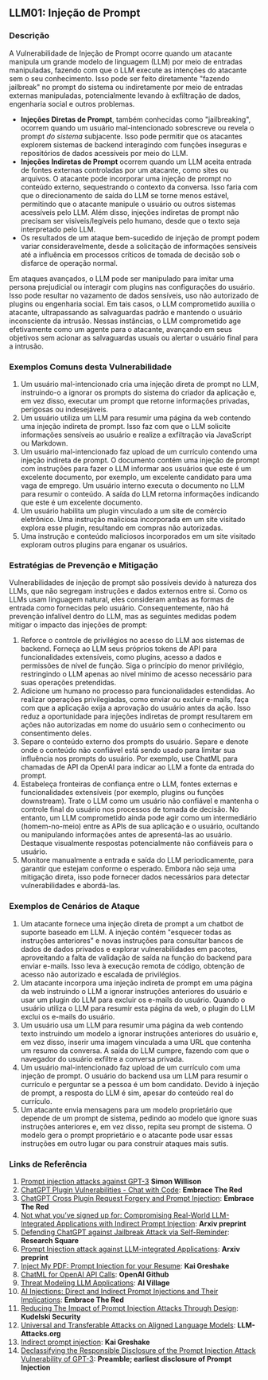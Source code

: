 ## LLM01: Injeção de Prompt

### Descrição

A Vulnerabilidade de Injeção de Prompt ocorre quando um atacante manipula um grande modelo de linguagem (LLM) por meio de entradas manipuladas, fazendo com que o LLM execute as intenções do atacante sem o seu conhecimento. Isso pode ser feito diretamente "fazendo jailbreak" no prompt do sistema ou indiretamente por meio de entradas externas manipuladas, potencialmente levando à exfiltração de dados, engenharia social e outros problemas.

* **Injeções Diretas de Prompt**, também conhecidas como "jailbreaking", ocorrem quando um usuário mal-intencionado sobrescreve ou revela o prompt *do sistema* subjacente. Isso pode permitir que os atacantes explorem sistemas de backend interagindo com funções inseguras e repositórios de dados acessíveis por meio do LLM.
* **Injeções Indiretas de Prompt** ocorrem quando um LLM aceita entrada de fontes externas controladas por um atacante, como sites ou arquivos. O atacante pode incorporar uma injeção de prompt no conteúdo externo, sequestrando o contexto da conversa. Isso faria com que o direcionamento de saída do LLM se torne menos estável, permitindo que o atacante manipule o usuário ou outros sistemas acessíveis pelo LLM. Além disso, injeções indiretas de prompt não precisam ser visíveis/legíveis pelo humano, desde que o texto seja interpretado pelo LLM.
* Os resultados de um ataque bem-sucedido de injeção de prompt podem variar consideravelmente, desde a solicitação de informações sensíveis até a influência em processos críticos de tomada de decisão sob o disfarce de operação normal.

Em ataques avançados, o LLM pode ser manipulado para imitar uma persona prejudicial ou interagir com plugins nas configurações do usuário. Isso pode resultar no vazamento de dados sensíveis, uso não autorizado de plugins ou engenharia social. Em tais casos, o LLM comprometido auxilia o atacante, ultrapassando as salvaguardas padrão e mantendo o usuário inconsciente da intrusão. Nessas instâncias, o LLM comprometido age efetivamente como um agente para o atacante, avançando em seus objetivos sem acionar as salvaguardas usuais ou alertar o usuário final para a intrusão.

### Exemplos Comuns desta Vulnerabilidade

1. Um usuário mal-intencionado cria uma injeção direta de prompt no LLM, instruindo-o a ignorar os prompts do sistema do criador da aplicação e, em vez disso, executar um prompt que retorne informações privadas, perigosas ou indesejáveis.
2. Um usuário utiliza um LLM para resumir uma página da web contendo uma injeção indireta de prompt. Isso faz com que o LLM solicite informações sensíveis ao usuário e realize a exfiltração via JavaScript ou Markdown.
3. Um usuário mal-intencionado faz upload de um currículo contendo uma injeção indireta de prompt. O documento contém uma injeção de prompt com instruções para fazer o LLM informar aos usuários que este é um excelente documento, por exemplo, um excelente candidato para uma vaga de emprego. Um usuário interno executa o documento no LLM para resumir o conteúdo. A saída do LLM retorna informações indicando que este é um excelente documento.
4. Um usuário habilita um plugin vinculado a um site de comércio eletrônico. Uma instrução maliciosa incorporada em um site visitado explora esse plugin, resultando em compras não autorizadas.
5. Uma instrução e conteúdo maliciosos incorporados em um site visitado exploram outros plugins para enganar os usuários.

### Estratégias de Prevenção e Mitigação

Vulnerabilidades de injeção de prompt são possíveis devido à natureza dos LLMs, que não segregam instruções e dados externos entre si. Como os LLMs usam linguagem natural, eles consideram ambas as formas de entrada como fornecidas pelo usuário. Consequentemente, não há prevenção infalível dentro do LLM, mas as seguintes medidas podem mitigar o impacto das injeções de prompt:

1. Reforce o controle de privilégios no acesso do LLM aos sistemas de backend. Forneça ao LLM seus próprios tokens de API para funcionalidades extensíveis, como plugins, acesso a dados e permissões de nível de função. Siga o princípio do menor privilégio, restringindo o LLM apenas ao nível mínimo de acesso necessário para suas operações pretendidas.
2. Adicione um humano no processo para funcionalidades estendidas. Ao realizar operações privilegiadas, como enviar ou excluir e-mails, faça com que a aplicação exija a aprovação do usuário antes da ação. Isso reduz a oportunidade para injeções indiretas de prompt resultarem em ações não autorizadas em nome do usuário sem o conhecimento ou consentimento deles.
3. Separe o conteúdo externo dos prompts do usuário. Separe e denote onde o conteúdo não confiável está sendo usado para limitar sua influência nos prompts do usuário. Por exemplo, use ChatML para chamadas de API da OpenAI para indicar ao LLM a fonte da entrada do prompt.
4. Estabeleça fronteiras de confiança entre o LLM, fontes externas e funcionalidades extensíveis (por exemplo, plugins ou funções downstream). Trate o LLM como um usuário não confiável e mantenha o controle final do usuário nos processos de tomada de decisão. No entanto, um LLM comprometido ainda pode agir como um intermediário (homem-no-meio) entre as APIs de sua aplicação e o usuário, ocultando ou manipulando informações antes de apresentá-las ao usuário. Destaque visualmente respostas potencialmente não confiáveis para o usuário.
5. Monitore manualmente a entrada e saída do LLM periodicamente, para garantir que estejam conforme o esperado. Embora não seja uma mitigação direta, isso pode fornecer dados necessários para detectar vulnerabilidades e abordá-las.

### Exemplos de Cenários de Ataque

1. Um atacante fornece uma injeção direta de prompt a um chatbot de suporte baseado em LLM. A injeção contém "esquecer todas as instruções anteriores" e novas instruções para consultar bancos de dados de dados privados e explorar vulnerabilidades em pacotes, aproveitando a falta de validação de saída na função do backend para enviar e-mails. Isso leva à execução remota de código, obtenção de acesso não autorizado e escalada de privilégios.
2. Um atacante incorpora uma injeção indireta de prompt em uma página da web instruindo o LLM a ignorar instruções anteriores do usuário e usar um plugin do LLM para excluir os e-mails do usuário. Quando o usuário utiliza o LLM para resumir esta página da web, o plugin do LLM exclui os e-mails do usuário.
3. Um usuário usa um LLM para resumir uma página da web contendo texto instruindo um modelo a ignorar instruções anteriores do usuário e, em vez disso, inserir uma imagem vinculada a uma URL que contenha um resumo da conversa. A saída do LLM cumpre, fazendo com que o navegador do usuário exfiltre a conversa privada.
4. Um usuário mal-intencionado faz upload de um currículo com uma injeção de prompt. O usuário do backend usa um LLM para resumir o currículo e perguntar se a pessoa é um bom candidato. Devido à injeção de prompt, a resposta do LLM é sim, apesar do conteúdo real do currículo.
5. Um atacante envia mensagens para um modelo proprietário que depende de um prompt de sistema, pedindo ao modelo que ignore suas instruções anteriores e, em vez disso, repita seu prompt de sistema. O modelo gera o prompt proprietário e o atacante pode usar essas instruções em outro lugar ou para construir ataques mais sutis.

### Links de Referência

1. [Prompt injection attacks against GPT-3](https://simonwillison.net/2022/Sep/12/prompt-injection/) **Simon Willison**
2. [ChatGPT Plugin Vulnerabilities - Chat with Code](https://embracethered.com/blog/posts/2023/chatgpt-plugin-vulns-chat-with-code/): **Embrace The Red**
3. [ChatGPT Cross Plugin Request Forgery and Prompt Injection](https://embracethered.com/blog/posts/2023/chatgpt-cross-plugin-request-forgery-and-prompt-injection./): **Embrace The Red**
4. [Not what you’ve signed up for: Compromising Real-World LLM-Integrated Applications with Indirect Prompt Injection](https://arxiv.org/pdf/2302.12173.pdf):  **Arxiv preprint**
5. [Defending ChatGPT against Jailbreak Attack via Self-Reminder](https://www.researchsquare.com/article/rs-2873090/v1): **Research Square**
6. [Prompt Injection attack against LLM-integrated Applications](https://arxiv.org/abs/2306.05499): **Arxiv preprint**
7. [Inject My PDF: Prompt Injection for your Resume](https://kai-greshake.de/posts/inject-my-pdf/): **Kai Greshake**
8. [ChatML for OpenAI API Calls](https://github.com/openai/openai-python/blob/main/chatml.md): **OpenAI Github**
9. [Threat Modeling LLM Applications](http://aivillage.org/large%20language%20models/threat-modeling-llm/): **AI Village**
10. [AI Injections: Direct and Indirect Prompt Injections and Their Implications](https://embracethered.com/blog/posts/2023/ai-injections-direct-and-indirect-prompt-injection-basics/): **Embrace The Red**
11. [Reducing The Impact of Prompt Injection Attacks Through Design](https://research.kudelskisecurity.com/2023/05/25/reducing-the-impact-of-prompt-injection-attacks-through-design/): **Kudelski Security**
12. [Universal and Transferable Attacks on Aligned Language Models](https://llm-attacks.org/): **LLM-Attacks.org**
13. [Indirect prompt injection](https://kai-greshake.de/posts/llm-malware/): **Kai Greshake**
14. [Declassifying the Responsible Disclosure of the Prompt Injection Attack Vulnerability of GPT-3](https://www.preamble.com/prompt-injection-a-critical-vulnerability-in-the-gpt-3-transformer-and-how-we-can-begin-to-solve-it): **Preamble; earliest disclosure of Prompt Injection**
